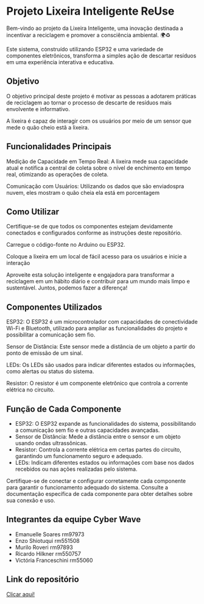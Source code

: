 # Projeto Lixeira Inteligente ReUse

Bem-vindo ao projeto da Lixeira Inteligente, uma inovação destinada a incentivar a reciclagem e promover a consciência ambiental. 🌍♻️ 

Este sistema, construído utilizando ESP32 e uma variedade de componentes eletrônicos, transforma a simples ação de descartar resíduos em uma experiência interativa e educativa.

## Objetivo

O objetivo principal deste projeto é motivar as pessoas a adotarem práticas de reciclagem ao tornar o processo de descarte de resíduos mais envolvente e informativo.

A lixeira é capaz de interagir com os usuários por meio de um sensor que mede o quão cheio estã a lixeira.

## Funcionalidades Principais

Medição de Capacidade em Tempo Real: A lixeira mede sua capacidade atual e notifica a central de coleta sobre o nível de enchimento em tempo real, otimizando as operações de coleta.

Comunicação com Usuários: Utilizando os dados que são enviadospra nuvem, eles mostram o quão cheia ela está em porcentagem

## Como Utilizar

Certifique-se de que todos os componentes estejam devidamente conectados e configurados conforme as instruções deste repositório.

Carregue o código-fonte no Arduino ou ESP32.

Coloque a lixeira em um local de fácil acesso para os usuários e inicie a interação

Aproveite esta solução inteligente e engajadora para transformar a reciclagem em um hábito diário e contribuir para um mundo mais limpo e sustentável. Juntos, podemos fazer a diferença! 

## Componentes Utilizados

ESP32: O ESP32 é um microcontrolador com capacidades de conectividade Wi-Fi e Bluetooth, utilizado para ampliar as funcionalidades do projeto e possibilitar a comunicação sem fio.

Sensor de Distância: Este sensor mede a distância de um objeto a partir do ponto de emissão de um sinal.

LEDs: Os LEDs são usados para indicar diferentes estados ou informações, como alertas ou status do sistema.

Resistor: O resistor é um componente eletrônico que controla a corrente elétrica no circuito.

## Função de Cada Componente

* ESP32: O ESP32 expande as funcionalidades do sistema, possibilitando a comunicação sem fio e outras capacidades avançadas.
* Sensor de Distância: Mede a distância entre o sensor e um objeto usando ondas ultrassônicas.
* Resistor: Controla a corrente elétrica em certas partes do circuito, garantindo um funcionamento seguro e adequado.
* LEDs: Indicam diferentes estados ou informações com base nos dados recebidos ou nas ações realizadas pelo sistema.

Certifique-se de conectar e configurar corretamente cada componente para garantir o funcionamento adequado do sistema. Consulte a documentação específica de cada componente para obter detalhes sobre sua conexão e uso.

## Integrantes da equipe Cyber Wave

* Emanuelle Soares rm97973
* Enzo Shiotuqui rm551508
* Murilo Roveri rm97893
* Ricardo Hilkner rm550757
* Victória Franceschini rm55060

## Link do repositório
[Clicar aqui!](https://github.com/victoriafpizza/sprint4edge)
